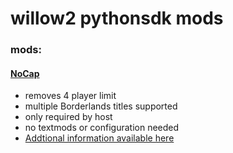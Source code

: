# willow2 pythonsdk mods

### mods:
#### [NoCap](./nocap/)
 - removes 4 player limit 
 - multiple Borderlands titles supported
 - only required by host
 - no textmods or configuration needed
 - [Addtional information available here](./nocap/)

